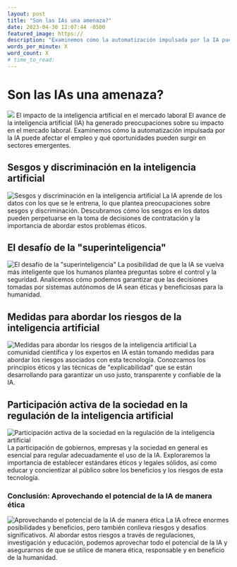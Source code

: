 ```yaml
---
layout: post
title: "Son las IAs una amenaza?"
date: 2023-04-30 12:07:44 -0500
featured_image: https://
description: "Examinemos cómo la automatización impulsada por la IA puede afectar el empleo y qué oportunidades pueden surgir en sectores emergentes."
words_per_minute: X
word_count: X
# time_to_read:
---
```


# Son las IAs una amenaza?

![](https://)
El impacto de la inteligencia artificial en el mercado laboral
El avance de la inteligencia artificial (IA) ha generado preocupaciones sobre su impacto en el mercado laboral. Examinemos cómo la automatización impulsada por la IA puede afectar el empleo y qué oportunidades pueden surgir en sectores emergentes.

## Sesgos y discriminación en la inteligencia artificial

![Sesgos y discriminación en la inteligencia artificial](https://)
La IA aprende de los datos con los que se le entrena, lo que plantea preocupaciones sobre sesgos y discriminación. Descubramos cómo los sesgos en los datos pueden perpetuarse en la toma de decisiones de contratación y la importancia de abordar estos problemas éticos.

## El desafío de la "superinteligencia"

![El desafío de la "superinteligencia"](https://)
La posibilidad de que la IA se vuelva más inteligente que los humanos plantea preguntas sobre el control y la seguridad. Analicemos cómo podemos garantizar que las decisiones tomadas por sistemas autónomos de IA sean éticas y beneficiosas para la humanidad.

## Medidas para abordar los riesgos de la inteligencia artificial

![Medidas para abordar los riesgos de la inteligencia artificial](https://)
La comunidad científica y los expertos en IA están tomando medidas para abordar los riesgos asociados con esta tecnología. Conozcamos los principios éticos y las técnicas de "explicabilidad" que se están desarrollando para garantizar un uso justo, transparente y confiable de la IA.

## Participación activa de la sociedad en la regulación de la inteligencia artificial

![Participación activa de la sociedad en la regulación de la inteligencia artificial](https://)
La participación de gobiernos, empresas y la sociedad en general es esencial para regular adecuadamente el uso de la IA. Exploraremos la importancia de establecer estándares éticos y legales sólidos, así como educar y concientizar al público sobre los beneficios y los riesgos de esta tecnología.

### Conclusión: Aprovechando el potencial de la IA de manera ética

![Aprovechando el potencial de la IA de manera ética](https://)
La IA ofrece enormes posibilidades y beneficios, pero también conlleva riesgos y desafíos significativos. Al abordar estos riesgos a través de regulaciones, investigación y educación, podemos aprovechar todo el potencial de la IA y asegurarnos de que se utilice de manera ética, responsable y en beneficio de la humanidad.
